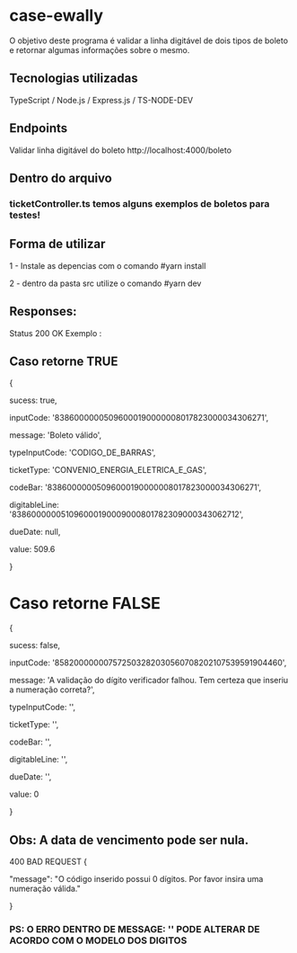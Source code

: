 # case-ewally
O objetivo deste programa é validar a linha digitável de dois tipos de boleto e retornar algumas informações sobre o mesmo.

## Tecnologias utilizadas 
TypeScript / Node.js / Express.js / TS-NODE-DEV

## Endpoints
Validar linha digitável do boleto
http://localhost:4000/boleto

## Dentro do arquivo 
### ticketController.ts temos alguns exemplos de boletos para testes! 

## Forma de utilizar
  1 - Instale as depencias com o comando #yarn install
  
  2 - dentro da pasta src utilize o comando #yarn dev
  
## Responses:
Status 200 OK Exemplo : 

## Caso retorne TRUE
{

  sucess: true,
  
  inputCode: '83860000005096000190000008017823000034306271',
  
  message: 'Boleto válido',
  
  typeInputCode: 'CODIGO_DE_BARRAS',
  
  ticketType: 'CONVENIO_ENERGIA_ELETRICA_E_GAS',
  
  codeBar: '83860000005096000190000008017823000034306271',
  
  digitableLine: '838600000051096000190009000801782309000343062712',
  
  dueDate: null,
  
  value: 509.6
  
}

# Caso retorne FALSE
{

  sucess: false,
  
  inputCode: '858200000007572503282030560708202107539591904460',
  
  message: 'A validação do dígito verificador falhou. Tem certeza que inseriu a numeração correta?',
  
  typeInputCode: '',
  
  ticketType: '',
  
  codeBar: '',
  
  digitableLine: '',
  
  dueDate: '',
  
  value: 0
  
}

## Obs: A data de vencimento pode ser nula.

400 BAD REQUEST
{

"message": "O código inserido possui 0 dígitos. Por favor insira uma numeração válida."

}

### PS: O ERRO DENTRO DE MESSAGE: '' PODE ALTERAR DE ACORDO COM O MODELO DOS DIGITOS  

